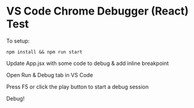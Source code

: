 # VS Code Chrome Debugger (React) Test

To setup:

`npm install && npm run start`

Update App.jsx with some code to debug & add inline breakpoint

Open Run & Debug tab in VS Code

Press F5 or click the play button to start a debug session

Debug!



